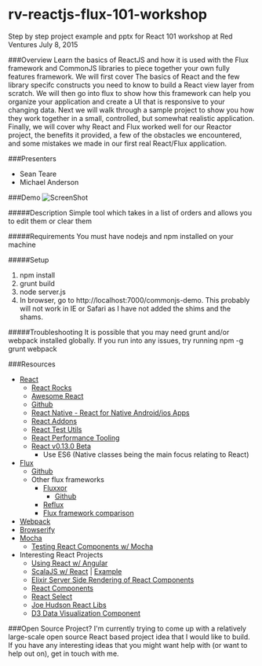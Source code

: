 # rv-reactjs-flux-101-workshop
Step by step project example and pptx for React 101 workshop at Red Ventures July 8, 2015

###Overview
Learn the basics of ReactJS and how it is used with the Flux framework and CommonJS libraries to piece together your own fully features framework.  We will first cover The basics of React and the few library specifc constructs you need to know to build a React view layer from scratch.  We will then go into flux to show how this framework can help you organize your application and create a UI that is responsive to your changing data.  Next we will walk through a sample project to show you how they work together in a small, controlled, but somewhat realistic application.  Finally, we will cover why React and Flux worked well for our Reactor project, the benefits it provided, a few of the obstacles we encountered, and some mistakes we made in our first real React/Flux application.

###Presenters
* Sean Teare
* Michael Anderson

###Demo
![ScreenShot](https://cloud.githubusercontent.com/assets/898480/8462067/2de0b914-1fff-11e5-80b9-c64fe3b50f90.png)

#####Description
Simple tool which takes in a list of orders and allows you to edit them or clear them

#####Requirements
You must have nodejs and npm installed on your machine

#####Setup

1. npm install
2. grunt build
3. node server.js
4. In browser, go to http://localhost:7000/commonjs-demo.  This probably will not work in IE or Safari as I have not added the shims and the shams.

#####Troubleshooting
It is possible that you may need grunt and/or webpack installed globally.  If you run into any issues, try running
npm -g grunt webpack

###Resources


* [React](http://facebook.github.io/react/)
	* [React Rocks](http://react.rocks/)
	* [Awesome React](https://github.com/enaqx/awesome-react)
	* [Github](https://github.com/facebook/react)
	* [React Native - React for Native Android/ios Apps](https://facebook.github.io/react-native/)
	* [React Addons](https://facebook.github.io/react/docs/addons.html)
	* [React Test Utils](https://facebook.github.io/react/docs/test-utils.html)
	* [React Performance Tooling](https://facebook.github.io/react/docs/perf.html)
	* [React v0.13.0 Beta](https://facebook.github.io/react/blog/2015/01/27/react-v0.13.0-beta-1.html)
		* Use ES6 (Native classes being the main focus relating to React)
* [Flux](https://facebook.github.io/flux/)
	* [Github](https://github.com/facebook/flux)
	* Other flux frameworks
		* [Fluxxor](http://fluxxor.com/)
			* [Github](https://github.com/BinaryMuse/fluxxor)
		* [Reflux](https://github.com/spoike/refluxjs)
		* [Flux framework comparison](https://github.com/voronianski/flux-comparison)
* [Webpack](http://webpack.github.io/)
* [Browserify](http://browserify.org/)
* [Mocha](http://mochajs.org/)
	* [Testing React Components w/ Mocha](http://www.hammerlab.org/2015/02/14/testing-react-web-apps-with-mocha/)
* Interesting React Projects
	* [Using React w/ Angular](https://github.com/davidchang/ngReact)
	* [ScalaJS w/ React](https://github.com/japgolly/scalajs-react) | [Example](https://japgolly.github.io/scalajs-react/#examples/animation)
	* [Elixir Server Side Rendering of React Components](https://github.com/awetzel/reaxt)
	* [React Components](https://github.com/dataminr/react-components)
	* [React Select](https://github.com/JedWatson/react-select)
	* [Joe Hudson React Libs](https://github.com/jhudson8/react-chartjs)
	* [D3 Data Visualization Component](https://github.com/esbullington/react-d3)
	
	
###Open Source Project?
I'm currently trying to come up with a relatively large-scale open source React based project idea that I would like to build.  If you have any interesting ideas that you might want help with (or want to help out on), get in touch with me.
